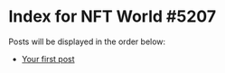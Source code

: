 # Index for NFT World #5207
Posts will be displayed in the order below:

- [Your first post](./001-first.md)

